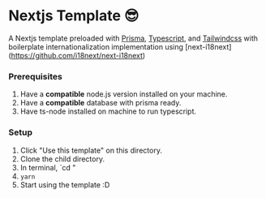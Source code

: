 # Nextjs Template 😎

A Nextjs template preloaded with [Prisma](https://www.prisma.io/), [Typescript](https://www.typescriptlang.org/), and [Tailwindcss](https://tailwindcss.com/) with boilerplate internationalization implementation using [next-i18next] (https://github.com/i18next/next-i18next)
<br>

### Prerequisites

1. Have a **compatible** node.js version installed on your machine.
2. Have a **compatible** database with prisma ready.
3. Have ts-node installed on machine to run typescript.

### Setup

1. Click "Use this template" on this directory.
2. Clone the child directory.
3. In terminal, `cd <child-directory>"
4. `yarn`
5. Start using the template :D
